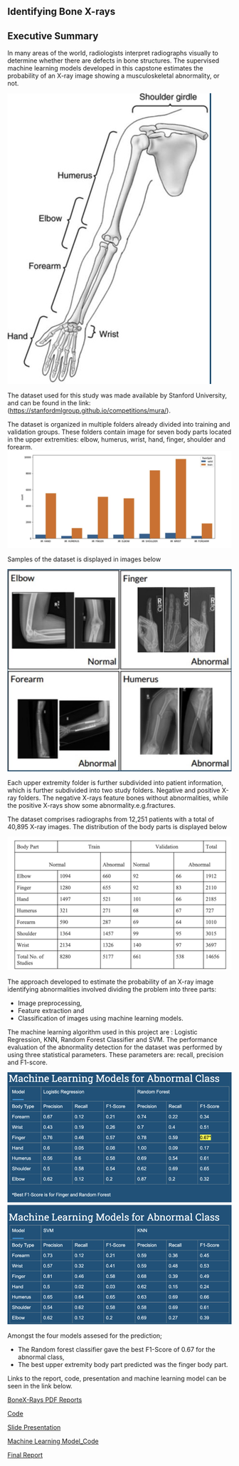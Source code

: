 ## Identifying Bone X-rays

## Executive Summary

In many areas of the world, radiologists interpret radiographs visually to determine whether there are defects in bone structures. The supervised machine learning models developed in this capstone estimates the probability of an X-ray image showing a musculoskeletal abnormality, or not.


![](https://github.com/dreamtx01/BoneXRays/blob/master/Image/Bigpicture.png)

The dataset used for this study was made available by Stanford University, and can be found in the link: (https://stanfordmlgroup.github.io/competitions/mura/).

The dataset is organized in multiple folders already divided into training and validation groups. These folders contain image for seven body parts located in the upper extremities: elbow, humerus, wrist, hand, finger, shoulder and forearm.
![](https://github.com/dreamtx01/BoneXRays/blob/master/Image/Dataset.jpg)

Samples of the dataset is displayed in images below

![](https://github.com/dreamtx01/BoneXRays/blob/master/Image/Dataset.png)

Each upper extremity folder is further subdivided into patient information, which is further subdivided into two study folders. Negative and positive X-ray folders. The negative X-rays feature bones without abnormalities, while the positive X-rays show some abnormality.e.g.fractures.


The dataset comprises radiographs from 12,251 patients with a total of 40,895 X-ray images. The distribution of the body parts is displayed below


![](https://github.com/dreamtx01/BoneXRays/blob/master/Image/Upper_extremity.png)

The approach developed to estimate the probability of an X-ray image identifying abnormalities involved dividing the problem into three parts:

* Image preprocessing, 
* Feature extraction and 
* Classification of images using machine learning models.



The machine learning algorithm used in this project are : Logistic Regression, KNN, Random Forest Classifier and SVM.
The performance evaluation of the abnormality detection for the dataset was performed by using three statistical parameters. These parameters are: recall, precision and F1-score.

![](https://github.com/dreamtx01/BoneXRays/blob/master/Image/MachineLearningBones.png)

Amongst the four models assesed for the prediction; 
* The Random forest classifier gave the best F1-Score of 0.67 for the abnormal class,
* The best upper extremity body part predicted was the finger body part.
 


Links to the report, code, presentation and machine learning model can be seen in the link below.

[BoneX-Rays PDF Reports](https://github.com/dreamtx01/BoneXRays/tree/master/Documents)

[Code](https://github.com/dreamtx01/BoneXRays/tree/master/Code)

[Slide Presentation](https://github.com/dreamtx01/BoneXRays/blob/master/Documents/Capstone2_Identifying%20XRays_SlideDeck%20(2).pdf)

[Machine Learning Model_Code](https://github.com/dreamtx01/BoneXRays/blob/master/Code/Capstone2_Machine_Learning_ver4.ipynb)

[Final Report](https://github.com/dreamtx01/BoneXRays/blob/master/Documents/Capstone2%20_Final%20Report.pdf)
